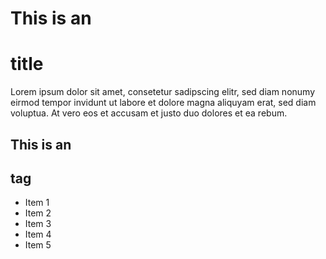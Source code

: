 # This is an <h1> title

Lorem ipsum dolor sit amet, consetetur sadipscing elitr, sed diam nonumy eirmod tempor invidunt ut labore et dolore magna aliquyam erat, sed diam voluptua. At vero eos et accusam et justo duo dolores et ea rebum.

## This is an <h2> tag
* Item 1
* Item 2
* Item 3
* Item 4
* Item 5
